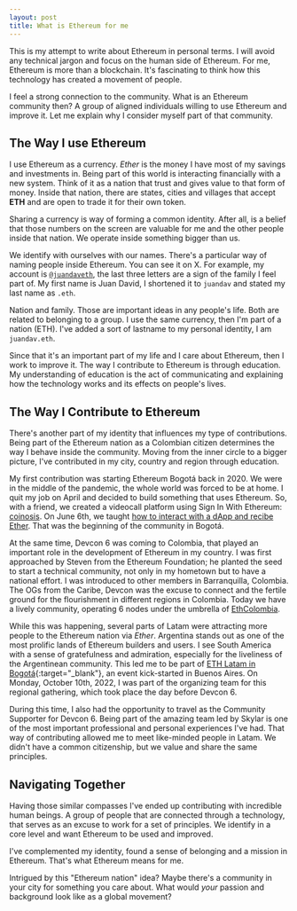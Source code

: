 ```yaml
---
layout: post
title: What is Ethereum for me
---
```


This is my attempt to write about Ethereum in personal terms. I will avoid any technical jargon and focus on the human side of Ethereum. For me, Ethereum is more than a blockchain. It's fascinating to think how this technology has created a movement of people. 

I feel a strong connection to the community. What is an Ethereum community then? A group of aligned individuals willing to use Ethereum and improve it. Let me explain why I consider myself part of that community.

## The Way I use Ethereum

I use Ethereum as a currency. *Ether* is the money I have most of my savings and investments in. Being part of this world is interacting financially with a new system. Think of it as a nation that trust and gives value to that form of money. Inside that nation, there are states, cities and villages that accept **ETH** and are open to trade it for their own token.

Sharing a currency is way of forming a common identity. After all, is a belief that those numbers on the screen are valuable for me and the other people inside that nation. We operate inside something bigger than us.

We identify with ourselves with our names. There's a particular way of naming people inside Ethereum. You can see it on X. For example, my account is [`@juandaveth`](https://twitter.com/juandaveth), the last three letters are a sign of the family I feel part of. My first name is Juan David, I shortened it to `juandav` and stated my last name as `.eth`.

Nation and family. Those are important ideas in any people's life. Both are related to belonging to a group. I use the same currency, then I'm part of a nation (ETH). I've added a sort of lastname to my personal identity, I am `juandav.eth`.

Since that it's an important part of my life and I care about Ethereum, then I work to improve it. The way I contribute to Ethereum is through education. My understanding of education is the act of communicating and explaining how the technology works and its effects on people's lives.

## The Way I Contribute to Ethereum

There's another part of my identity that influences my type of contributions. Being part of the Ethereum nation as a Colombian citizen determines the way I behave inside the community. Moving from the inner circle to a bigger picture, I've contributed in my city, country and region through education.

My first contribution was starting Ethereum Bogotá back in 2020. We were in the middle of the pandemic, the whole world was forced to be at home. I quit my job on April and decided to build something that uses Ethereum. So, with a friend, we created a videocall platform using Sign In With Ethereum: [coinosis](https://github.com/coinosis/coinosis). On June 6th, we taught [how to interact with a dApp and recibe Ether](https://www.meetup.com/es-ES/ethereum-bogota/events/271029586/). That was the beginning of the community in Bogotá.

At the same time, Devcon 6 was coming to Colombia, that played an important role in the development of Ethereum in my country. I was first approached by Steven from the Ethereum Foundation; he planted the seed to start a technical community, not only in my hometown but to have a national effort. I was introduced to other members in Barranquilla, Colombia. The OGs from the Caribe, Devcon was the excuse to connect and the fertile ground for the flourishment in different regions in Colombia. Today we have a lively community, operating 6 nodes under the umbrella of [EthColombia](https://www.ethcolombia.org/).

While this was happening, several parts of Latam were attracting more people to the Ethereum nation via *Ether*. Argentina stands out as one of the most prolific lands of Ethereum builders and users. I see South America with a sense of gratefulness and admiration, especially for the liveliness of the Argentinean community. This led me to be part of [ETH Latam in Bogotá](https://mirror.xyz/ethlatam.eth/BY8Hm--O79aKT4h6TeYqepANqvrYtl6Vo5mHd5Bb8bE){:target="_blank"}, an event kick-started in Buenos Aires. On Monday, October 10th, 2022, I was part of the organizing team for this regional gathering, which took place the day before Devcon 6.

During this time, I also had the opportunity to travel as the Community Supporter for Devcon 6. Being part of the amazing team led by Skylar is one of the most important professional and personal experiences I've had. That way of contributing allowed me to meet like-minded people in Latam. We didn't have a common citizenship, but we value and share the same principles.

## Navigating Together

Having those similar compasses I've ended up contributing with incredible human beings. A group of people that are connected through a technology, that serves as an excuse to work for a set of principles. We identify in a core level and want Ethereum to be used and improved.

I've complemented my identity, found a sense of belonging and a mission in Ethereum. That's what Ethereum means for me.

Intrigued by this "Ethereum nation" idea? Maybe there's a community in your city for something you care about. What would *your* passion and background look like as a global movement?
